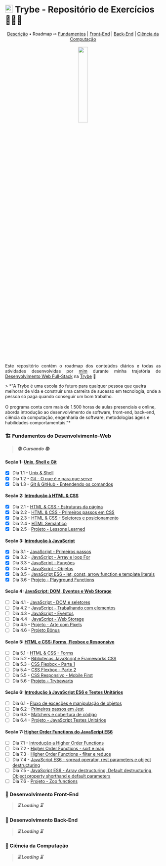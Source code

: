 # <img src='https://res.cloudinary.com/practicaldev/image/fetch/s--Eg8INSNe--/c_fill,f_auto,fl_progressive,h_320,q_auto,w_320/https://dev-to-uploads.s3.amazonaws.com/uploads/organization/profile_image/5302/26258239-4ac6-4d28-b94c-ba6d3f9eabc2.png' width='25px'> Trybe - Repositório de Exercícios 👨🏻‍💻

<div align='center'>
  <a href='#descricao'>Descrição</a> &bull; Roadmap &#8680; <a href='#fundamentos'>Fundamentos</a> | <a href='#frontend'>Front-End</a> | <a href='#backend'>Back-End</a> | <a href='#computacao'>Ciência da Computação</a>
  <br>
  <br>
  <img src='https://media4.giphy.com/media/izHmHfIhzgiQ7U9BdU/200w.gif?cid=6c09b9525ilohzhxxlhn4wqyk5o31qlei3j8e7xu6f8cwqdv&rid=200w.gif&ct=g' width='25%'>
 </div>
 <br>
 <br>
 <p align='justify' id'descricao'>Este repositório contém o roadmap dos conteúdos diários e todas as atividades desenvolvidas por <a href='https://www.linkedin.com/in/CaioEFSilva/'>mim</a> durante minha trajetória de <a href='https://www.betrybe.com/formacao-desenvolvimento-web'>Desenvolvimento Web Full-Stack</a> na <a href='https://www.betrybe.com/'>Trybe</a> 💚</p>
> *"A Trybe é uma escola do futuro para qualquer pessoa que queira melhorar de vida e construir uma carreira de sucesso em tecnologia, onde a pessoa só paga quando conseguir um bom trabalho. <br><br> O programa conta com mais de 1.500 horas de aulas presenciais e online, aborda introdução ao desenvolvimento de software, front-end, back-end, ciência da computação, engenharia de software, metodologias ágeis e habilidades comportamentais."*
<h3 id='fundamentos'>🏗️ Fundamentos do Desenvolvimento-Web </h3>

> __*📚 Cursando 📚*__
#### __Seção 1: [Unix, Shell e Git](https://github.com/CaioEFSilva/trybe-exercicios/tree/main/Fundamentos/Sess%C3%A3o-1-Unix-e-Shell)__
- [X] Dia 1.1 - [Unix & Shell](https://github.com/CaioEFSilva/trybe-exercicios/tree/main/Fundamentos/Sess%C3%A3o-1-Unix-e-Shell/Dia-1-Unix-e-Shell)
- [X] Dia 1.2 - [Git - O que é e para que serve](https://github.com/CaioEFSilva/trybe-exercicios/tree/main/Fundamentos/Sess%C3%A3o-1-Unix-e-Shell/Dia-2-Git)
- [X] Dia 1.3 - [Git & GitHub - Entendendo os comandos]()

#### __Seção 2: [Introdução à HTML & CSS]()__
- [X] Dia 2.1 - [HTML & CSS - Estruturas da página]()
- [X] Dia 2.2 - [HTML & CSS - Primeiros passos em CSS]()
- [X] Dia 2.3 - [HTML & CSS - Seletores e posicionamento]()
- [X] Dia 2.4 - [HTML Semântico]()
- [X] Dia 2.5 - [Projeto - Lessons Learned]()

#### __Seção 3: [Introdução à JavaScript]()__
- [X] Dia 3.1 - [JavaScript - Primeiros passos]()
- [X] Dia 3.2 - [JavaScript - Array e loop For]()
- [X] Dia 3.3 - [JavaScript - Funções]()
- [X] Dia 3.4 - [JavaScript - Objetos]()
- [X] Dia 3.5 - [JavaScript ES6 - let, const, arrow function e template literals]()
- [X] Dia 3.6 - [Projeto - Playground Functions]()

#### __Seção 4: [JavaScript: DOM, Eventos e Web Storage]()__
- [ ] Dia 4.1 - [JavaScript - DOM e seletores]()
- [ ] Dia 4.2 - [JavaScript - Trabalhando com elementos]()
- [ ] Dia 4.3 - [JavaScript - Eventos]()
- [ ] Dia 4.4 - [JavaScript - Web Storage]()
- [ ] Dia 4.5 - [Projeto - Arte com Pixels]()
- [ ] Dia 4.6 - [Projeto Bônus]()

#### __Seção 5: [HTML e CSS: Forms, Flexbox e Responsivo]()__
- [ ] Dia 5.1 - [HTML & CSS - Forms]()
- [ ] Dia 5.2 - [Bibliotecas JavaScript e Frameworks CSS]()
- [ ] Dia 5.3 - [CSS Flexbox - Parte 1]()
- [ ] Dia 5.4 - [CSS Flexbox - Parte 2]()
- [ ] Dia 5.5 - [CSS Responsivo - Mobile First]()
- [ ] Dia 5.6 - [Projeto - Trybewarts]()

#### __Seção 6: [Introdução à JavaScript ES6 e Testes Unitários]()__
- [ ] Dia 6.1 - [Fluxo de exceções e manipulação de objetos]()
- [ ] Dia 6.2 - [Primeiros passos em Jest]()
- [ ] Dia 6.3 - [Matchers e cobertura de código]()
- [ ] Dia 6.4 - [Projeto - JavaScript Testes Unitários]()

#### __Seção 7: [Higher Order Functions do JavaScript ES6]()__
- [ ] Dia 7.1 - [Introdução a Higher Order Functions]()
- [ ] Dia 7.2 - [Higher Order Functions - sort e map]()
- [ ] Dia 7.3 - [Higher Order Functions - filter e reduce]()
- [ ] Dia 7.4 - [JavaScript ES6 - spread operator, rest parameters e object destructuring]()
- [ ] Dia 7.5 - [JavaScript ES6 - Array destructuring, Default destructuring, Object property shorthand e default parameters]()
- [ ] Dia 7.6 - [Projeto - Zoo functions]()

<h3 id='frontend'>🎨 Desenvolvimento Front-End</h3>

> __*⌛ Loading ⌛*__
<h3 id='backend'>🎲 Desenvolvimento Back-End</h3>

> __*⌛ Loading ⌛*__
<h3 id='computacao'>🧪 Ciência da Computação</h3>

> __*⌛ Loading ⌛*__
